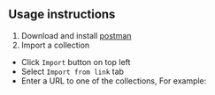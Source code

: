 ## Usage instructions
1. Download and install [postman](https://learning.getpostman.com/docs/postman/launching_postman/installation_and_updates/)
1. Import a collection
  * Click `Import` button on top left
  * Select `Import from link` tab
  * Enter a URL to one of the collections, For example: 
